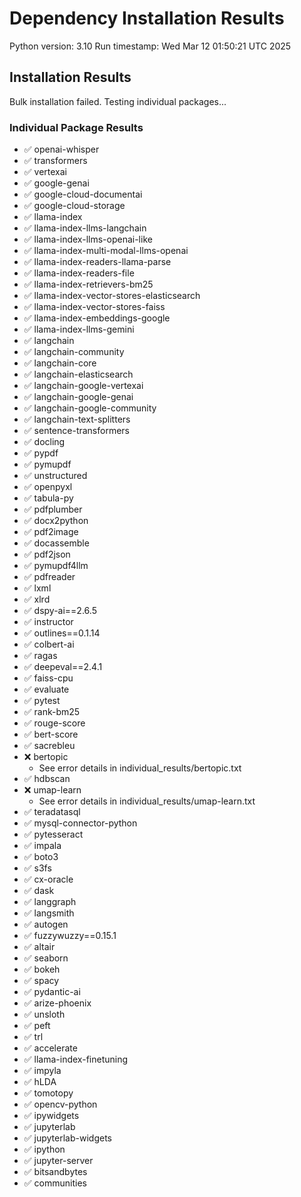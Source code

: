 # Dependency Installation Results
Python version: 3.10
Run timestamp: Wed Mar 12 01:50:21 UTC 2025

## Installation Results
Bulk installation failed. Testing individual packages...

### Individual Package Results
- ✅ openai-whisper
- ✅ transformers
- ✅ vertexai
- ✅ google-genai
- ✅ google-cloud-documentai
- ✅ google-cloud-storage
- ✅ llama-index
- ✅ llama-index-llms-langchain
- ✅ llama-index-llms-openai-like
- ✅ llama-index-multi-modal-llms-openai
- ✅ llama-index-readers-llama-parse
- ✅ llama-index-readers-file
- ✅ llama-index-retrievers-bm25
- ✅ llama-index-vector-stores-elasticsearch
- ✅ llama-index-vector-stores-faiss
- ✅ llama-index-embeddings-google
- ✅ llama-index-llms-gemini
- ✅ langchain
- ✅ langchain-community
- ✅ langchain-core
- ✅ langchain-elasticsearch
- ✅ langchain-google-vertexai
- ✅ langchain-google-genai
- ✅ langchain-google-community
- ✅ langchain-text-splitters
- ✅ sentence-transformers
- ✅ docling
- ✅ pypdf
- ✅ pymupdf
- ✅ unstructured
- ✅ openpyxl
- ✅ tabula-py
- ✅ pdfplumber
- ✅ docx2python
- ✅ pdf2image
- ✅ docassemble
- ✅ pdf2json
- ✅ pymupdf4llm
- ✅ pdfreader
- ✅ lxml
- ✅ xlrd
- ✅ dspy-ai==2.6.5
- ✅ instructor
- ✅ outlines==0.1.14
- ✅ colbert-ai
- ✅ ragas
- ✅ deepeval==2.4.1
- ✅ faiss-cpu
- ✅ evaluate
- ✅ pytest
- ✅ rank-bm25
- ✅ rouge-score
- ✅ bert-score
- ✅ sacrebleu
- ❌ bertopic
  - See error details in individual_results/bertopic.txt
- ✅ hdbscan
- ❌ umap-learn
  - See error details in individual_results/umap-learn.txt
- ✅ teradatasql
- ✅ mysql-connector-python
- ✅ pytesseract
- ✅ impala
- ✅ boto3
- ✅ s3fs
- ✅ cx-oracle
- ✅ dask
- ✅ langgraph
- ✅ langsmith
- ✅ autogen
- ✅ fuzzywuzzy==0.15.1
- ✅ altair
- ✅ seaborn
- ✅ bokeh
- ✅ spacy
- ✅ pydantic-ai
- ✅ arize-phoenix
- ✅ unsloth
- ✅ peft
- ✅ trl
- ✅ accelerate
- ✅ llama-index-finetuning
- ✅ impyla
- ✅ hLDA
- ✅ tomotopy
- ✅ opencv-python
- ✅ ipywidgets
- ✅ jupyterlab
- ✅ jupyterlab-widgets
- ✅ ipython
- ✅ jupyter-server
- ✅ bitsandbytes
- ✅ communities
